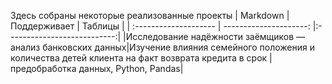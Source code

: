 Здесь собраны некоторые реализованные проекты
| Markdown | Поддерживает | Таблицы |
| :-------------------- | ---------------------: |:---------------------------:|
|Исследование надёжности заёмщиков — анализ банковских данных|Изучение влияния семейного положения и количества детей клиента на факт возврата кредита в срок |предобработка данных, Python, Pandas|
